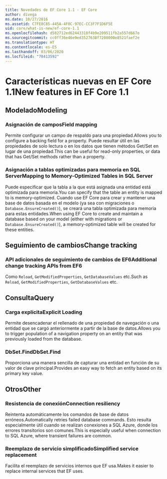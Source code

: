 ```yaml
---
title: Novedades de EF Core 1.1 - EF Core
author: divega
ms.date: 10/27/2016
ms.assetid: C7FE8C85-445A-4F0C-97EC-CC3F7F1D6F5E
uid: core/what-is-new/ef-core-1.1
ms.openlocfilehash: d582712ed62443318f4b9e209511fb2a557d667e
ms.sourcegitcommit: cc0ff36e46e9ed3527638f7208000e8521faef2e
ms.translationtype: HT
ms.contentlocale: es-ES
ms.lasthandoff: 03/06/2020
ms.locfileid: "78413592"
---
```

# <a name="new-features-in-ef-core-11"></a><span data-ttu-id="284b6-102">Características nuevas en EF Core 1.1</span><span class="sxs-lookup"><span data-stu-id="284b6-102">New features in EF Core 1.1</span></span>

## <a name="modeling"></a><span data-ttu-id="284b6-103">Modelado</span><span class="sxs-lookup"><span data-stu-id="284b6-103">Modeling</span></span>

### <a name="field-mapping"></a><span data-ttu-id="284b6-104">Asignación de campos</span><span class="sxs-lookup"><span data-stu-id="284b6-104">Field mapping</span></span>

<span data-ttu-id="284b6-105">Permite configurar un campo de respaldo para una propiedad.</span><span class="sxs-lookup"><span data-stu-id="284b6-105">Allows you to configure a backing field for a property.</span></span> <span data-ttu-id="284b6-106">Puede resultar útil en las propiedades de solo lectura o en los datos que tienen métodos Get/Set en lugar de una propiedad.</span><span class="sxs-lookup"><span data-stu-id="284b6-106">This can be useful for read-only properties, or data that has Get/Set methods rather than a property.</span></span>

### <a name="mapping-to-memory-optimized-tables-in-sql-server"></a><span data-ttu-id="284b6-107">Asignación a tablas optimizadas para memoria en SQL Server</span><span class="sxs-lookup"><span data-stu-id="284b6-107">Mapping to Memory-Optimized Tables in SQL Server</span></span>

<span data-ttu-id="284b6-108">Puede especificar que la tabla a la que está asignada una entidad está optimizada para memoria.</span><span class="sxs-lookup"><span data-stu-id="284b6-108">You can specify that the table an entity is mapped to is memory-optimized.</span></span> <span data-ttu-id="284b6-109">Cuando use EF Core para crear y mantener una base de datos basada en el modelo (ya sea con migraciones o `Database.EnsureCreated()`), se creará una tabla optimizada para memoria para estas entidades.</span><span class="sxs-lookup"><span data-stu-id="284b6-109">When using EF Core to create and maintain a database based on your model (either with migrations or `Database.EnsureCreated()`), a memory-optimized table will be created for these entities.</span></span>

## <a name="change-tracking"></a><span data-ttu-id="284b6-110">Seguimiento de cambios</span><span class="sxs-lookup"><span data-stu-id="284b6-110">Change tracking</span></span>

### <a name="additional-change-tracking-apis-from-ef6"></a><span data-ttu-id="284b6-111">API adicionales de seguimiento de cambios de EF6</span><span class="sxs-lookup"><span data-stu-id="284b6-111">Additional change tracking APIs from EF6</span></span>

<span data-ttu-id="284b6-112">Como `Reload`, `GetModifiedProperties`, `GetDatabaseValues` etc.</span><span class="sxs-lookup"><span data-stu-id="284b6-112">Such as `Reload`, `GetModifiedProperties`, `GetDatabaseValues` etc.</span></span>

## <a name="query"></a><span data-ttu-id="284b6-113">Consulta</span><span class="sxs-lookup"><span data-stu-id="284b6-113">Query</span></span>

### <a name="explicit-loading"></a><span data-ttu-id="284b6-114">Carga explícita</span><span class="sxs-lookup"><span data-stu-id="284b6-114">Explicit Loading</span></span>

<span data-ttu-id="284b6-115">Permite desencadenar el rellenado de una propiedad de navegación o una entidad que se cargó anteriormente a partir de la base de datos.</span><span class="sxs-lookup"><span data-stu-id="284b6-115">Allows you to trigger population of a navigation property on an entity that was previously loaded from the database.</span></span>

### <a name="dbsetfind"></a><span data-ttu-id="284b6-116">DbSet.Find</span><span class="sxs-lookup"><span data-stu-id="284b6-116">DbSet.Find</span></span>

<span data-ttu-id="284b6-117">Proporciona una manera sencilla de capturar una entidad en función de su valor de clave principal.</span><span class="sxs-lookup"><span data-stu-id="284b6-117">Provides an easy way to fetch an entity based on its primary key value.</span></span>

## <a name="other"></a><span data-ttu-id="284b6-118">Otros</span><span class="sxs-lookup"><span data-stu-id="284b6-118">Other</span></span>

### <a name="connection-resiliency"></a><span data-ttu-id="284b6-119">Resistencia de conexión</span><span class="sxs-lookup"><span data-stu-id="284b6-119">Connection resiliency</span></span>

<span data-ttu-id="284b6-120">Reintenta automáticamente los comandos de base de datos erróneos.</span><span class="sxs-lookup"><span data-stu-id="284b6-120">Automatically retries failed database commands.</span></span> <span data-ttu-id="284b6-121">Esto resulta especialmente útil cuando se realizan conexiones a SQL Azure, donde los errores transitorios son comunes.</span><span class="sxs-lookup"><span data-stu-id="284b6-121">This is especially useful when connection to SQL Azure, where transient failures are common.</span></span>

### <a name="simplified-service-replacement"></a><span data-ttu-id="284b6-122">Reemplazo de servicio simplificado</span><span class="sxs-lookup"><span data-stu-id="284b6-122">Simplified service replacement</span></span>

<span data-ttu-id="284b6-123">Facilita el reemplazo de servicios internos que EF usa.</span><span class="sxs-lookup"><span data-stu-id="284b6-123">Makes it easier to replace internal services that EF uses.</span></span>
